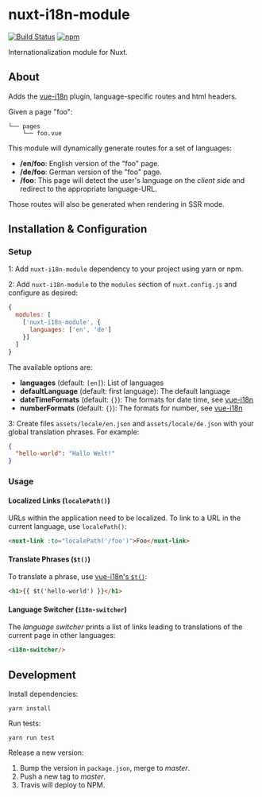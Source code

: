 nuxt-i18n-module
================

[![Build Status](https://img.shields.io/travis/njam/nuxt-i18n-module/master.svg)](https://travis-ci.org/njam/nuxt-i18n-module)
[![npm](https://img.shields.io/npm/v/nuxt-i18n-module.svg)](https://www.npmjs.com/package/nuxt-i18n-module)


Internationalization module for Nuxt.


About
-----
Adds the [vue-i18n](https://github.com/kazupon/vue-i18n) plugin, language-specific routes and html headers.

Given a page "foo":
```
└── pages
    └── foo.vue
```
This module will dynamically generate routes for a set of languages:
- **/en/foo**: English version of the "foo" page.
- **/de/foo**: German version of the "foo" page.
- **/foo**: This page will detect the user's language on the *client side* and redirect to the appropriate language-URL.

Those routes will also be generated when rendering in SSR mode.


Installation & Configuration
----------------------------

### Setup
1: Add `nuxt-i18n-module` dependency to your project using yarn or npm.

2: Add `nuxt-i18n-module` to the `modules` section of `nuxt.config.js` and configure as desired:
```js
{
  modules: [
    ['nuxt-i18n-module', {
      languages: ['en', 'de']
    }]
  ]
}
```
The available options are:
- **languages** (default: `[en]`): List of languages
- **defaultLanguage** (default: first language): The default language
- **dateTimeFormats** (default: `{}`): The formats for date time, see [vue-i18n](https://kazupon.github.io/vue-i18n/api/#datetimeformats)
- **numberFormats** (default: `{}`): The formats for number, see [vue-i18n](https://kazupon.github.io/vue-i18n/api/#numberformats)

3: Create files `assets/locale/en.json` and `assets/locale/de.json` with your global translation phrases.
For example:
```json
{
  "hello-world": "Hallo Welt!"
}
```

### Usage

#### Localized Links (`localePath()`)
URLs within the application need to be localized.
To link to a URL in the current language, use `localePath()`:
```html
<nuxt-link :to="localePath('/foo')">Foo</nuxt-link>
```

#### Translate Phrases (`$t()`)
To translate a phrase, use [vue-i18n's `$t()`](https://kazupon.github.io/vue-i18n/api/#t):
```html
<h1>{{ $t('hello-world') }}</h1>
```

#### Language Switcher (`i18n-switcher`)
The _language switcher_ prints a list of links leading to translations of the current page in other languages:
```html
<i18n-switcher/>
```

Development
-----------
Install dependencies:
```
yarn install
```

Run tests:
```
yarn run test
```

Release a new version:

1. Bump the version in `package.json`, merge to *master*.
2. Push a new tag to *master*.
3. Travis will deploy to NPM.
